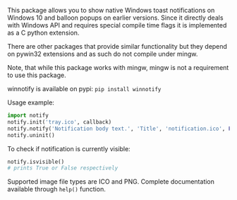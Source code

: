 This package allows you to show native Windows toast notifications on Windows 10 and balloon popups on earlier versions. Since it directly deals with Windows API and requires special compile time flags it is implemented as a C python extension.

There are other packages that provide similar functionality but they depend on pywin32 extensions and as such do not compile under mingw.

Note, that while this package works with mingw, mingw is not a requirement to use this package.

winnotify is available on pypi:
```pip install winnotify```

Usage example:
```python
import notify
notify.init('tray.ico', callback)
notify.notify('Notification body text.', 'Title', 'notification.ico', False, 5, notify.dwInfoFlags.NIIF_USER | notify.dwInfoFlags.NIIF_LARGE_ICON)
notify.uninit()
```

To check if notification is currently visible:
```python
notify.isvisible()
# prints True or False respectively
```

Supported image file types are ICO and PNG.
Complete documentation available through `help()` function.

